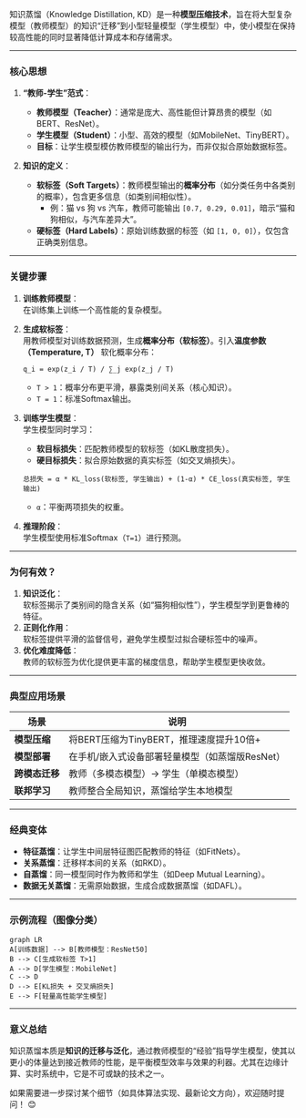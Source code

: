 知识蒸馏（Knowledge Distillation, KD）是一种**模型压缩技术**，旨在将大型复杂模型（教师模型）的知识“迁移”到小型轻量模型（学生模型）中，使小模型在保持较高性能的同时显著降低计算成本和存储需求。

---

### **核心思想**
1. **“教师-学生”范式**：
   - **教师模型（Teacher）**：通常是庞大、高性能但计算昂贵的模型（如BERT、ResNet）。
   - **学生模型（Student）**：小型、高效的模型（如MobileNet、TinyBERT）。
   - **目标**：让学生模型模仿教师模型的输出行为，而非仅拟合原始数据标签。

2. **知识的定义**：
   - **软标签（Soft Targets）**：教师模型输出的**概率分布**（如分类任务中各类别的概率），包含更多信息（如类别间相似性）。
     - 例：猫 vs 狗 vs 汽车，教师可能输出 `[0.7, 0.29, 0.01]`，暗示“猫和狗相似，与汽车差异大”。
   - **硬标签（Hard Labels）**：原始训练数据的标签（如 `[1, 0, 0]`），仅包含正确类别信息。

---

### **关键步骤**
1. **训练教师模型**：  
   在训练集上训练一个高性能的复杂模型。

2. **生成软标签**：  
   用教师模型对训练数据预测，生成**概率分布（软标签）**。引入**温度参数（Temperature, T）** 软化概率分布：
   ```
   q_i = exp(z_i / T) / ∑_j exp(z_j / T)
   ```
   - `T > 1`：概率分布更平滑，暴露类别间关系（核心知识）。  
   - `T = 1`：标准Softmax输出。

3. **训练学生模型**：  
   学生模型同时学习：
   - **软目标损失**：匹配教师模型的软标签（如KL散度损失）。
   - **硬目标损失**：拟合原始数据的真实标签（如交叉熵损失）。
   ```
   总损失 = α * KL_loss(软标签, 学生输出) + (1-α) * CE_loss(真实标签, 学生输出)
   ```
   - `α`：平衡两项损失的权重。

4. **推理阶段**：  
   学生模型使用标准Softmax（`T=1`）进行预测。

---

### **为何有效？**
1. **知识泛化**：  
   软标签揭示了类别间的隐含关系（如“猫狗相似性”），学生模型学到更鲁棒的特征。
2. **正则化作用**：  
   软标签提供平滑的监督信号，避免学生模型过拟合硬标签中的噪声。
3. **优化难度降低**：  
   教师的软标签为优化提供更丰富的梯度信息，帮助学生模型更快收敛。

---

### **典型应用场景**
| 场景 | 说明 |
|------|------|
| **模型压缩** | 将BERT压缩为TinyBERT，推理速度提升10倍+ |
| **模型部署** | 在手机/嵌入式设备部署轻量模型（如蒸馏版ResNet） |
| **跨模态迁移** | 教师（多模态模型）→ 学生（单模态模型） |
| **联邦学习** | 教师整合全局知识，蒸馏给学生本地模型 |

---

### **经典变体**
- **特征蒸馏**：让学生中间层特征图匹配教师的特征（如FitNets）。
- **关系蒸馏**：迁移样本间的关系（如RKD）。
- **自蒸馏**：同一模型同时作为教师和学生（如Deep Mutual Learning）。
- **数据无关蒸馏**：无需原始数据，生成合成数据蒸馏（如DAFL）。

---

### **示例流程（图像分类）**
```mermaid
graph LR
A[训练数据] --> B[教师模型：ResNet50] 
B --> C[生成软标签 T>1]
A --> D[学生模型：MobileNet]
C --> D
D --> E[KL损失 + 交叉熵损失]
E --> F[轻量高性能学生模型]
```

---

### **意义总结**
知识蒸馏本质是**知识的迁移与泛化**，通过教师模型的“经验”指导学生模型，使其以更小的体量达到接近教师的性能，是平衡模型效率与效果的利器。尤其在边缘计算、实时系统中，它是不可或缺的技术之一。

如果需要进一步探讨某个细节（如具体算法实现、最新论文方向），欢迎随时提问！ 😊